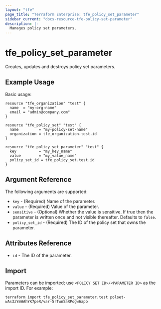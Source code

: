 ```yaml
---
layout: "tfe"
page_title: "Terraform Enterprise: tfe_policy_set_parameter"
sidebar_current: "docs-resource-tfe-policy-set-parameter"
description: |-
  Manages policy set parameters.
---
```


# tfe_policy_set_parameter

Creates, updates and destroys policy set parameters.

## Example Usage

Basic usage:

```hcl
resource "tfe_organization" "test" {
  name  = "my-org-name"
  email = "admin@company.com"
}

resource "tfe_policy_set" "test" {
  name         = "my-policy-set-name"
  organization = tfe_organization.test.id
}

resource "tfe_policy_set_parameter" "test" {
  key          = "my_key_name"
  value        = "my_value_name"
  policy_set_id = tfe_policy_set.test.id
}
```

## Argument Reference

The following arguments are supported:

* `key` - (Required) Name of the parameter.
* `value` - (Required) Value of the parameter.
* `sensitive` - (Optional) Whether the value is sensitive. If true then the
  parameter is written once and not visible thereafter. Defaults to `false`.
* `policy_set_id` - (Required) The ID of the policy set that owns the parameter.

## Attributes Reference

* `id` - The ID of the parameter.

## Import

Parameters can be imported; use
`<POLICY SET ID>/<PARAMETER ID>` as the import ID. For
example:

```shell
terraform import tfe_policy_set_parameter.test polset-wAs3zYmWAhYK7peR/var-5rTwnSaRPogw6apb
```


